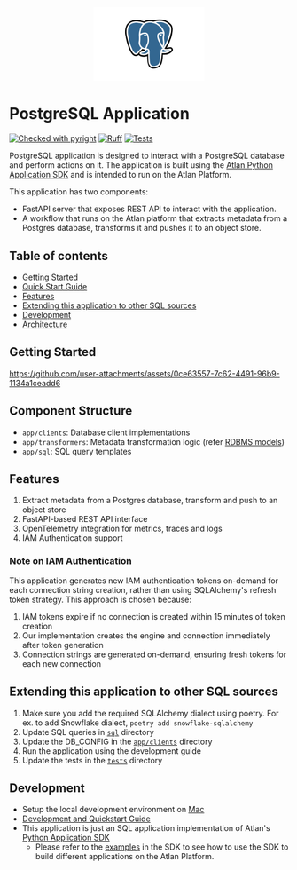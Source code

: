 <p align="center">
  <img src="./docs/images/postgres_logo.svg" alt="PostgreSQL Logo" width="200" height="auto">
</p>

# PostgreSQL Application

[![Checked with pyright](https://microsoft.github.io/pyright/img/pyright_badge.svg)](https://microsoft.github.io/pyright/)
[![Ruff](https://img.shields.io/endpoint?url=https://raw.githubusercontent.com/astral-sh/ruff/main/assets/badge/v2.json)](https://github.com/astral-sh/ruff)
[![Tests](https://github.com/atlanhq/atlan-postgres-app/actions/workflows/unit-tests.yml/badge.svg)](https://github.com/atlanhq/atlan-postgres-app/actions/workflows/unit-tests.yml)

PostgreSQL application is designed to interact with a PostgreSQL database and perform actions on it. The application is built using the [Atlan Python Application SDK](https://github.com/atlanhq/application-sdk) and is intended to run on the Atlan Platform.

This application has two components:

- FastAPI server that exposes REST API to interact with the application.
- A workflow that runs on the Atlan platform that extracts metadata from a Postgres database, transforms it and pushes it to an object store.

## Table of contents

- [Getting Started](#getting-started)
- [Quick Start Guide](./docs/QUICK_START.md)
- [Features](#features)
- [Extending this application to other SQL sources](#extending-this-application-to-other-sql-sources)
- [Development](#development)
- [Architecture](./docs/ARCHITECTURE.md)

## Getting Started

https://github.com/user-attachments/assets/0ce63557-7c62-4491-96b9-1134a1ceadd6

## Component Structure

- `app/clients`: Database client implementations
- `app/transformers`: Metadata transformation logic (refer [RDBMS models](https://developer.atlan.com/models/rdbms/))
- `app/sql`: SQL query templates

## Features

1. Extract metadata from a Postgres database, transform and push to an object store
2. FastAPI-based REST API interface
3. OpenTelemetry integration for metrics, traces and logs
4. IAM Authentication support


### Note on IAM Authentication

This application generates new IAM authentication tokens on-demand for each connection string creation, rather than using SQLAlchemy's refresh token strategy. This approach is chosen because:

1. IAM tokens expire if no connection is created within 15 minutes of token creation
2. Our implementation creates the engine and connection immediately after token generation
3. Connection strings are generated on-demand, ensuring fresh tokens for each new connection

## Extending this application to other SQL sources

1. Make sure you add the required SQLAlchemy dialect using poetry. For ex. to add Snowflake dialect, `poetry add snowflake-sqlalchemy`
2. Update SQL queries in [`sql`](app/sql) directory
3. Update the DB_CONFIG in the [`app/clients`](app/clients) directory
4. Run the application using the development guide
5. Update the tests in the [`tests`](tests) directory

## Development

- Setup the local development environment on [Mac](./docs/SETUP_MAC.md)
- [Development and Quickstart Guide](./docs/DEVELOPMENT.md)
- This application is just an SQL application implementation of Atlan's [Python Application SDK](https://github.com/atlanhq/application-sdk)
  - Please refer to the [examples](https://github.com/atlanhq/application-sdk/tree/main/examples) in the SDK to see how to use the SDK to build different applications on the Atlan Platform.
